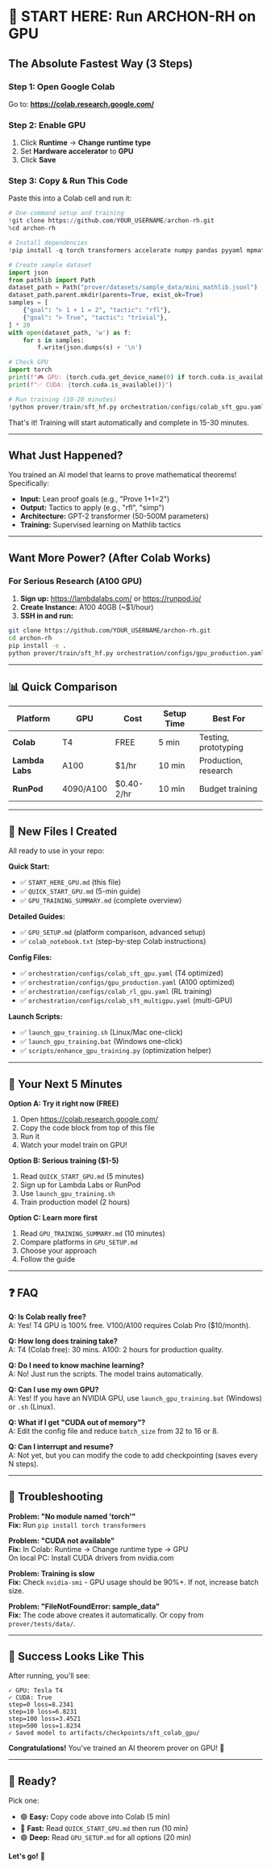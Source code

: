 # 🚀 START HERE: Run ARCHON-RH on GPU

## The Absolute Fastest Way (3 Steps)

### Step 1: Open Google Colab
Go to: **https://colab.research.google.com/**

### Step 2: Enable GPU
1. Click **Runtime** → **Change runtime type**
2. Set **Hardware accelerator** to **GPU**
3. Click **Save**

### Step 3: Copy & Run This Code
Paste this into a Colab cell and run it:

```python
# One-command setup and training
!git clone https://github.com/YOUR_USERNAME/archon-rh.git
%cd archon-rh

# Install dependencies
!pip install -q torch transformers accelerate numpy pandas pyyaml mpmath sympy networkx click rich tqdm

# Create sample dataset
import json
from pathlib import Path
dataset_path = Path("prover/datasets/sample_data/mini_mathlib.jsonl")
dataset_path.parent.mkdir(parents=True, exist_ok=True)
samples = [
    {"goal": "⊢ 1 + 1 = 2", "tactic": "rfl"},
    {"goal": "⊢ True", "tactic": "trivial"},
] * 20
with open(dataset_path, 'w') as f:
    for s in samples:
        f.write(json.dumps(s) + '\n')

# Check GPU
import torch
print(f"🎮 GPU: {torch.cuda.get_device_name(0) if torch.cuda.is_available() else 'None'}")
print(f"✅ CUDA: {torch.cuda.is_available()}")

# Run training (10-20 minutes)
!python prover/train/sft_hf.py orchestration/configs/colab_sft_gpu.yaml
```

That's it! Training will start automatically and complete in 15-30 minutes.

---

## What Just Happened?

You trained an AI model that learns to prove mathematical theorems! Specifically:
- **Input:** Lean proof goals (e.g., "Prove 1+1=2")
- **Output:** Tactics to apply (e.g., "rfl", "simp")
- **Architecture:** GPT-2 transformer (50-500M parameters)
- **Training:** Supervised learning on Mathlib tactics

---

## Want More Power? (After Colab Works)

### For Serious Research (A100 GPU)

1. **Sign up:** https://lambdalabs.com/ or https://runpod.io/
2. **Create Instance:** A100 40GB (~$1/hour)
3. **SSH in and run:**
```bash
git clone https://github.com/YOUR_USERNAME/archon-rh.git
cd archon-rh
pip install -e .
python prover/train/sft_hf.py orchestration/configs/gpu_production.yaml
```

---

## 📊 Quick Comparison

| Platform | GPU | Cost | Setup Time | Best For |
|----------|-----|------|------------|----------|
| **Colab** | T4 | FREE | 5 min | Testing, prototyping |
| **Lambda Labs** | A100 | $1/hr | 10 min | Production, research |
| **RunPod** | 4090/A100 | $0.40-2/hr | 10 min | Budget training |

---

## 📁 New Files I Created

All ready to use in your repo:

**Quick Start:**
- ✅ `START_HERE_GPU.md` (this file)
- ✅ `QUICK_START_GPU.md` (5-min guide)
- ✅ `GPU_TRAINING_SUMMARY.md` (complete overview)

**Detailed Guides:**
- ✅ `GPU_SETUP.md` (platform comparison, advanced setup)
- ✅ `colab_notebook.txt` (step-by-step Colab instructions)

**Config Files:**
- ✅ `orchestration/configs/colab_sft_gpu.yaml` (T4 optimized)
- ✅ `orchestration/configs/gpu_production.yaml` (A100 optimized)
- ✅ `orchestration/configs/colab_rl_gpu.yaml` (RL training)
- ✅ `orchestration/configs/colab_sft_multigpu.yaml` (multi-GPU)

**Launch Scripts:**
- ✅ `launch_gpu_training.sh` (Linux/Mac one-click)
- ✅ `launch_gpu_training.bat` (Windows one-click)
- ✅ `scripts/enhance_gpu_training.py` (optimization helper)

---

## 🎯 Your Next 5 Minutes

**Option A: Try it right now (FREE)**
1. Open https://colab.research.google.com/
2. Copy the code block from top of this file
3. Run it
4. Watch your model train on GPU!

**Option B: Serious training ($1-5)**
1. Read `QUICK_START_GPU.md` (5 minutes)
2. Sign up for Lambda Labs or RunPod
3. Use `launch_gpu_training.sh`
4. Train production model (2 hours)

**Option C: Learn more first**
1. Read `GPU_TRAINING_SUMMARY.md` (10 minutes)
2. Compare platforms in `GPU_SETUP.md`
3. Choose your approach
4. Follow the guide

---

## ❓ FAQ

**Q: Is Colab really free?**  
A: Yes! T4 GPU is 100% free. V100/A100 requires Colab Pro ($10/month).

**Q: How long does training take?**  
A: T4 (Colab free): 30 mins. A100: 2 hours for production quality.

**Q: Do I need to know machine learning?**  
A: No! Just run the scripts. The model trains automatically.

**Q: Can I use my own GPU?**  
A: Yes! If you have an NVIDIA GPU, use `launch_gpu_training.bat` (Windows) or `.sh` (Linux).

**Q: What if I get "CUDA out of memory"?**  
A: Edit the config file and reduce `batch_size` from 32 to 16 or 8.

**Q: Can I interrupt and resume?**  
A: Not yet, but you can modify the code to add checkpointing (saves every N steps).

---

## 🐛 Troubleshooting

**Problem: "No module named 'torch'"**  
**Fix:** Run `pip install torch transformers`

**Problem: "CUDA not available"**  
**Fix:** In Colab: Runtime → Change runtime type → GPU  
On local PC: Install CUDA drivers from nvidia.com

**Problem: Training is slow**  
**Fix:** Check `nvidia-smi` - GPU usage should be 90%+. If not, increase batch size.

**Problem: "FileNotFoundError: sample_data"**  
**Fix:** The code above creates it automatically. Or copy from `prover/tests/data/`.

---

## 🎉 Success Looks Like This

After running, you'll see:
```
✓ GPU: Tesla T4
✓ CUDA: True
step=0 loss=8.2341
step=10 loss=6.8231
step=100 loss=3.4521
step=500 loss=1.8234
✓ Saved model to artifacts/checkpoints/sft_colab_gpu/
```

**Congratulations!** You've trained an AI theorem prover on GPU! 🚀

---

## 🚀 Ready?

Pick one:
- 🟢 **Easy:** Copy code above into Colab (5 min)
- 🔵 **Fast:** Read `QUICK_START_GPU.md` then run (10 min)
- 🟣 **Deep:** Read `GPU_SETUP.md` for all options (20 min)

**Let's go!** 🎯

